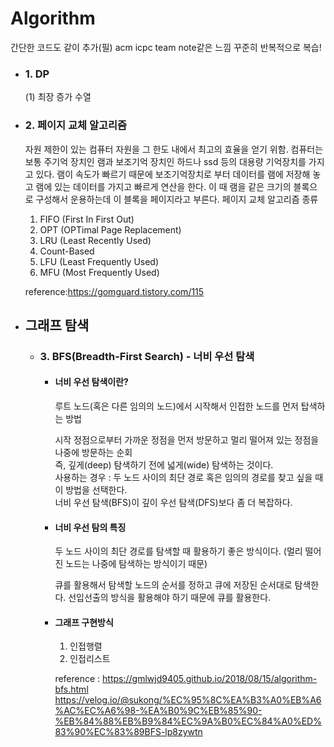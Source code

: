 Algorithm
==========================================================

간단한 코드도 같이 추가(필) acm icpc team note같은 느낌 꾸준히 반복적으로 복습!

- ### 1. DP
  (1) 최장 증가 수열

- ### 2. 페이지 교체 알고리즘
  자원 제한이 있는 컴퓨터 자원을 그 한도 내에서 최고의 효율을 얻기 위함.
  컴퓨터는 보통 주기억 장치인 램과 보조기억 장치인 하드나 ssd 등의 대용량 기억장치를 가지고 있다. 램이 속도가 빠르기 때문에 보조기억장치로 부터 데이터를 램에 저장해
  놓고 램에 있는 데이터를 가지고 빠르게 연산을 한다. 이 때 램을 같은 크기의 블록으로 구성해서 운용하는데 이 블록을 페이지라고 부른다.
  페이지 교체 알고리즘 종류  
  1. FIFO (First In First Out)
  2. OPT (OPTimal Page Replacement)
  3. LRU (Least Recently Used)
  4. Count-Based
  5. LFU (Least Frequently Used)
  6. MFU (Most Frequently Used)

  reference:https://gomguard.tistory.com/115

- ## 그래프 탐색

  - ### 3. BFS(Breadth-First Search) - 너비 우선 탐색
    
    - #### 너비 우선 탐색이란?
    
      루트 노드(혹은 다른 임의의 노드)에서 시작해서 인접한 노드를 먼저 탑색하는 방법
    
      시작 정점으로부터 가까운 정점을 먼저 방문하고 멀리 떨어져 있는 정점을 나중에 방문하는 순회   
      즉, 깊게(deep) 탐색하기 전에 넓게(wide) 탐색하는 것이다.   
      사용하는 경우 : 두 노드 사이의 최단 경로 혹은 임의의 경로를 찾고 싶을 때 이 방법을 선택한다.   
      너비 우선 탐색(BFS)이 깊이 우선 탐색(DFS)보다 좀 더 복잡하다.
    
    - #### 너비 우선 탐의 특징
      
      두 노드 사이의 최단 경로를 탐색할 때 활용하기 좋은 방식이다. (멀리 떨어진 노드는 나중에 탐색하는 방식이기 때문)
      
      큐를 활용해서 탐색할 노드의 순서를 정하고 큐에 저장된 순서대로 탐색한다.
      선입선출의 방식을 활용해야 하기 때문에 큐를 활용한다.
      
    - #### 그래프 구현방식
      
      1. 인접행렬
      2. 인접리스트
      
      reference : https://gmlwjd9405.github.io/2018/08/15/algorithm-bfs.html
                  https://velog.io/@sukong/%EC%95%8C%EA%B3%A0%EB%A6%AC%EC%A6%98-%EA%B0%9C%EB%85%90-%EB%84%88%EB%B9%84%EC%9A%B0%EC%84%A0%ED%83%90%EC%83%89BFS-lp8zywtn


